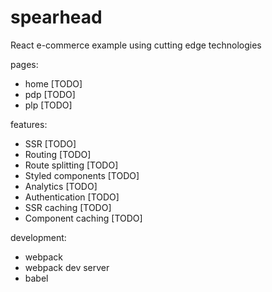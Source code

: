 # spearhead
React e-commerce example using cutting edge technologies

pages:

* home [TODO]
* pdp [TODO]
* plp [TODO]

features:
* SSR [TODO]
* Routing [TODO]
* Route splitting [TODO]
* Styled components [TODO]
* Analytics [TODO]
* Authentication [TODO]
* SSR caching [TODO]
* Component caching [TODO]

development:
* webpack
* webpack dev server
* babel
